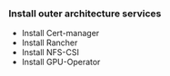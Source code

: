 ### Install outer architecture services

- Install Cert-manager
- Install Rancher
- Install NFS-CSI
- Install GPU-Operator
